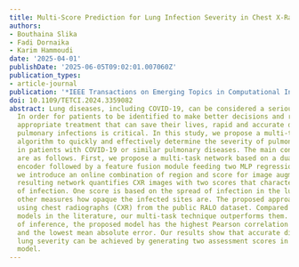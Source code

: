 ```yaml
---
title: Multi-Score Prediction for Lung Infection Severity in Chest X-Ray Images
authors:
- Bouthaina Slika
- Fadi Dornaika
- Karim Hammoudi
date: '2025-04-01'
publishDate: '2025-06-05T09:02:01.007060Z'
publication_types:
- article-journal
publication: '*IEEE Transactions on Emerging Topics in Computational Intelligence*'
doi: 10.1109/TETCI.2024.3359082
abstract: Lung diseases, including COVID-19, can be considered a serious health problem.
  In order for patients to be identified to make better decisions and receive the
  appropriate treatment that can save their lives, rapid and accurate diagnosis of
  pulmonary infections is critical. In this study, we propose a multi-task deep learning
  algorithm to quickly and effectively determine the severity of pulmonary infection
  in patients with COVID-19 or similar pulmonary diseases. The main contributions
  are as follows. First, we propose a multi-task network based on a dual transformer
  encoder followed by a feature fusion module feeding two MLP regression heads. Second,
  we introduce an online combination of region and score for image augmentation. The
  resulting network quantifies CXR images with two scores that characterize two types
  of infection. One score is based on the spread of infection in the lung, while the
  other measures how opaque the infected sites are. The proposed approach is evaluated
  using chest radiographs (CXR) from the public RALO dataset. Compared to prediction
  models in the literature, our multi-task technique outperforms them. At the time
  of inference, the proposed model has the highest Pearson correlation coefficient
  and the lowest mean absolute error. Our results show that accurate diagnosis of
  lung severity can be achieved by generating two assessment scores in a multi-tasking
  model.
---
```

